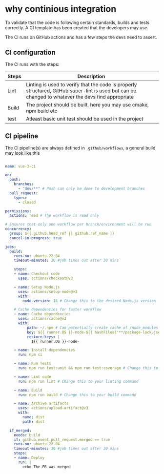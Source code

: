 # why continious integration
To validate that the code is following certain standards, builds and tests correctly. A CI template has been created that the developers may use.

The CI runs on GitHub actions and has a few steps the devs need to assert.


## CI configuration

The CI runs with the steps:

| Steps     | Description                     |
| -----------     | ------------------------------------ |
| Lint      | Linting is used to verify that the code is properly structured, GitHub super-lint is used but can be changed to whatever the devs find appropriate  |
| Build  | The project should be built, here you may use cmake, npm build etc |
| test         | Atleast basic unit test should be used in the project |



## CI pipeline
The CI pipeline(s) are always defined in `.github/workflows`, a general build may look like this


```yaml

name: vue-3-ci

on:
  push:
    branches:
      - "dev/**" # Push can only be done to develepment branches
  pull_request:
    types:
      - closed

permissions:
  actions: read # The workflow is read only

# Ensures that only one workflow per branch/environment will be run
concurrency:
  group: ${{ github.head_ref || github.ref_name }} 
  cancel-in-progress: true

jobs:
  build:
    runs-on: ubuntu-22.04
    timeout-minutes: 30 #job times out after 30 mins

    steps:
    - name: Checkout code
      uses: actions/checkout@v3

    - name: Setup Node.js
      uses: actions/setup-node@v3
      with:
        node-version: 18 # Change this to the desired Node.js version

    # Cache dependencies for faster workflow
    - name: Cache dependencies
      uses: actions/cache@v3
      with:
          path: ~/.npm # Can potentially create cache of /node_modules folder but could create conflicts
          key: ${{ runner.OS }}-node-${{ hashFiles('**/package-lock.json') }}
          restore-keys: |
            ${{ runner.OS }}-node-

    - name: Install dependencies
      run: npm ci

    - name: Run Tests
      run: npm run test:unit && npm run test:coverage # Change this to your test command

    - name: Lint code
      run: npm run lint # Change this to your linting command

    - name: Build
      run: npm run build # Change this to your build command

    - name: Archive artifacts
      uses: actions/upload-artifact@v3
      with:
        name: dist
        path: dist

  if_merged:
    needs: build
    if: github.event.pull_request.merged == true
    runs-on: ubuntu-22.04
    timeout-minutes: 30 #job times out after 30 mins
    steps:
    - name: Deploy
      run: |
        echo The PR was merged
```